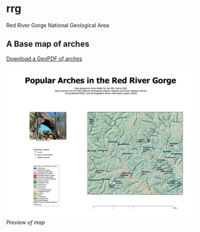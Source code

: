 # rrg

Red River Gorge National Geological Area

## A Base map of arches

[Download a GeoPDF of arches](basemap/rrg.pdf)

![Preview of map](basemap/rrg.jpg)      
*Preview of map*
 


